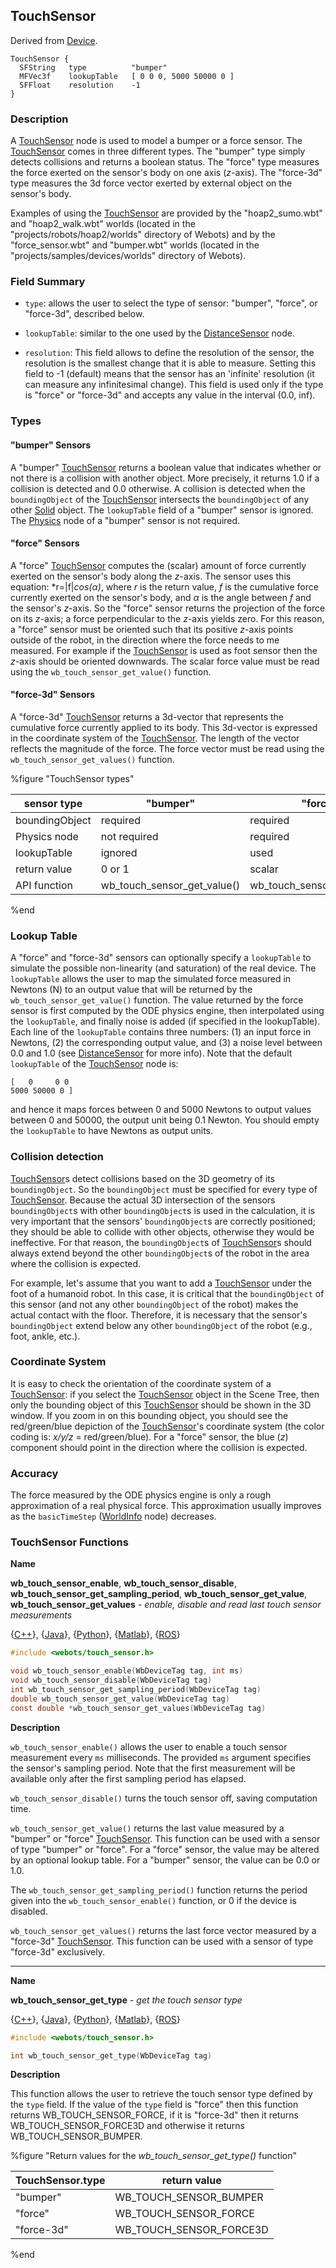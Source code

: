 ## TouchSensor

Derived from [Device](device.md).

```
TouchSensor {
  SFString   type          "bumper"
  MFVec3f    lookupTable   [ 0 0 0, 5000 50000 0 ]
  SFFloat    resolution    -1
}
```

### Description

A [TouchSensor](#touchsensor) node is used to model a bumper or a force sensor.
The [TouchSensor](#touchsensor) comes in three different types. The "bumper"
type simply detects collisions and returns a boolean status. The "force" type
measures the force exerted on the sensor's body on one axis (*z*-axis). The
"force-3d" type measures the 3d force vector exerted by external object on the
sensor's body.

Examples of using the [TouchSensor](#touchsensor) are provided by the
"hoap2\_sumo.wbt" and "hoap2\_walk.wbt" worlds (located in the
"projects/robots/hoap2/worlds" directory of Webots) and by the
"force\_sensor.wbt" and "bumper.wbt" worlds (located in the
"projects/samples/devices/worlds" directory of Webots).

### Field Summary

- `type`: allows the user to select the type of sensor: "bumper", "force", or
"force-3d", described below.

- `lookupTable`: similar to the one used by the
[DistanceSensor](distancesensor.md) node.

- `resolution`: This field allows to define the resolution of the sensor, the
resolution is the smallest change that it is able to measure. Setting this field
to -1 (default) means that the sensor has an 'infinite' resolution (it can
measure any infinitesimal change). This field is used only if the type is
"force" or "force-3d" and accepts any value in the interval (0.0, inf).

### Types

#### "bumper" Sensors

A "bumper" [TouchSensor](#touchsensor) returns a boolean value that indicates
whether or not there is a collision with another object. More precisely, it
returns 1.0 if a collision is detected and 0.0 otherwise. A collision is
detected when the `boundingObject` of the [TouchSensor](#touchsensor) intersects
the `boundingObject` of any other [Solid](solid.md) object. The `lookupTable`
field of a "bumper" sensor is ignored. The [Physics](physics.md) node of a
"bumper" sensor is not required.

#### "force" Sensors

A "force" [TouchSensor](#touchsensor) computes the (scalar) amount of force
currently exerted on the sensor's body along the *z*-axis. The sensor uses this
equation: *r=|f|*cos(α)*, where *r* is the return value, *f* is the cumulative
force currently exerted on the sensor's body, and *α* is the angle between *f*
and the sensor's *z*-axis. So the "force" sensor returns the projection of the
force on its *z*-axis; a force perpendicular to the *z*-axis yields zero. For
this reason, a "force" sensor must be oriented such that its positive *z*-axis
points outside of the robot, in the direction where the force needs to me
measured. For example if the [TouchSensor](#touchsensor) is used as foot sensor
then the *z*-axis should be oriented downwards. The scalar force value must be
read using the `wb_touch_sensor_get_value()` function.

#### "force-3d" Sensors

A "force-3d" [TouchSensor](#touchsensor) returns a 3d-vector that represents the
cumulative force currently applied to its body. This 3d-vector is expressed in
the coordinate system of the [TouchSensor](#touchsensor). The length of the
vector reflects the magnitude of the force. The force vector must be read using
the `wb_touch_sensor_get_values()` function.

%figure "TouchSensor types"

| sensor type    | "bumper"                        | "force"                         | "force-3d"                       |
| -------------- | ------------------------------- | ------------------------------- | -------------------------------- |
| boundingObject | required                        | required                        | required                         |
| Physics node   | not required                    | required                        | required                         |
| lookupTable    | ignored                         | used                            | used                             |
| return value   | 0 or 1                          | scalar                          | vector                           |
| API function   | wb\_touch\_sensor\_get\_value() | wb\_touch\_sensor\_get\_value() | wb\_touch\_sensor\_get\_values() |

%end

### Lookup Table

A "force" and "force-3d" sensors can optionally specify a `lookupTable` to
simulate the possible non-linearity (and saturation) of the real device. The
`lookupTable` allows the user to map the simulated force measured in Newtons (N)
to an output value that will be returned by the `wb_touch_sensor_get_value()`
function. The value returned by the force sensor is first computed by the ODE
physics engine, then interpolated using the `lookupTable`, and finally noise is
added (if specified in the lookupTable). Each line of the `lookupTable` contains
three numbers: (1) an input force in Newtons, (2) the corresponding output
value, and (3) a noise level between 0.0 and 1.0 (see
[DistanceSensor](distancesensor.md) for more info). Note that the default
`lookupTable` of the [TouchSensor](#touchsensor) node is:

```
[   0     0 0
5000 50000 0 ]
```

and hence it maps forces between 0 and 5000 Newtons to output values between 0
and 50000, the output unit being 0.1 Newton. You should empty the `lookupTable`
to have Newtons as output units.

### Collision detection

[TouchSensor](#touchsensor)s detect collisions based on the 3D geometry of its
`boundingObject`. So the `boundingObject` must be specified for every type of
[TouchSensor](#touchsensor). Because the actual 3D intersection of the sensors
`boundingObject`s with other `boundingObject`s is used in the calculation, it is
very important that the sensors' `boundingObject`s are correctly positioned;
they should be able to collide with other objects, otherwise they would be
ineffective. For that reason, the `boundingObject`s of
[TouchSensor](#touchsensor)s should always extend beyond the other
`boundingObject`s of the robot in the area where the collision is expected.

For example, let's assume that you want to add a [TouchSensor](#touchsensor)
under the foot of a humanoid robot. In this case, it is critical that the
`boundingObject` of this sensor (and not any other `boundingObject` of the
robot) makes the actual contact with the floor. Therefore, it is necessary that
the sensor's `boundingObject` extend below any other `boundingObject` of the
robot (e.g., foot, ankle, etc.).

### Coordinate System

It is easy to check the orientation of the coordinate system of a
[TouchSensor](#touchsensor): if you select the [TouchSensor](#touchsensor)
object in the Scene Tree, then only the bounding object of this
[TouchSensor](#touchsensor) should be shown in the 3D window. If you zoom in on
this bounding object, you should see the red/green/blue depiction of the
[TouchSensor](#touchsensor)'s coordinate system (the color coding is: *x/y/z* =
red/green/blue). For a "force" sensor, the blue (*z*) component should point in
the direction where the collision is expected.

### Accuracy

The force measured by the ODE physics engine is only a rough approximation of a
real physical force. This approximation usually improves as the `basicTimeStep`
([WorldInfo](worldinfo.md) node) decreases.

### TouchSensor Functions

**Name**

**wb\_touch\_sensor\_enable**, **wb\_touch\_sensor\_disable**, **wb\_touch\_sensor\_get\_sampling\_period**, **wb\_touch\_sensor\_get\_value**, **wb\_touch\_sensor\_get\_values** - *enable, disable and read last touch sensor measurements*

{[C++](cpp-api.md#cpp_touch_sensor)}, {[Java](java-api.md#java_touch_sensor)}, {[Python](python-api.md#python_touch_sensor)}, {[Matlab](matlab-api.md#matlab_touch_sensor)}, {[ROS](ros-api.md)}

``` c
#include <webots/touch_sensor.h>

void wb_touch_sensor_enable(WbDeviceTag tag, int ms)
void wb_touch_sensor_disable(WbDeviceTag tag)
int wb_touch_sensor_get_sampling_period(WbDeviceTag tag)
double wb_touch_sensor_get_value(WbDeviceTag tag)
const double *wb_touch_sensor_get_values(WbDeviceTag tag)
```

**Description**

`wb_touch_sensor_enable()` allows the user to enable a touch sensor measurement
every `ms` milliseconds.
The provided `ms` argument specifies the sensor's sampling period.
Note that the first measurement will be available only after the first sampling period has elapsed.

`wb_touch_sensor_disable()` turns the touch sensor off, saving computation time.

`wb_touch_sensor_get_value()` returns the last value measured by a "bumper" or
"force" [TouchSensor](#touchsensor). This function can be used with a sensor of
type "bumper" or "force". For a "force" sensor, the value may be altered by an
optional lookup table. For a "bumper" sensor, the value can be 0.0 or 1.0.

The `wb_touch_sensor_get_sampling_period()` function returns the period given
into the `wb_touch_sensor_enable()` function, or 0 if the device is disabled.

`wb_touch_sensor_get_values()` returns the last force vector measured by a
"force-3d" [TouchSensor](#touchsensor). This function can be used with a sensor
of type "force-3d" exclusively.

---

**Name**

**wb\_touch\_sensor\_get\_type** - *get the touch sensor type*

{[C++](cpp-api.md#cpp_touch_sensor)}, {[Java](java-api.md#java_touch_sensor)}, {[Python](python-api.md#python_touch_sensor)}, {[Matlab](matlab-api.md#matlab_servo)}, {[ROS](ros-api.md)}

``` c
#include <webots/touch_sensor.h>

int wb_touch_sensor_get_type(WbDeviceTag tag)
```

**Description**

This function allows the user to retrieve the touch sensor type defined by the
`type` field. If the value of the `type` field is "force" then this function
returns WB\_TOUCH\_SENSOR\_FORCE, if it is "force-3d" then it returns
WB\_TOUCH\_SENSOR\_FORCE3D and otherwise it returns WB\_TOUCH\_SENSOR\_BUMPER.

%figure "Return values for the *wb_touch_sensor_get_type()* function"

| TouchSensor.type | return value               |
| ---------------- | -------------------------- |
| "bumper"         | WB\_TOUCH\_SENSOR\_BUMPER  |
| "force"          | WB\_TOUCH\_SENSOR\_FORCE   |
| "force-3d"       | WB\_TOUCH\_SENSOR\_FORCE3D |

%end
